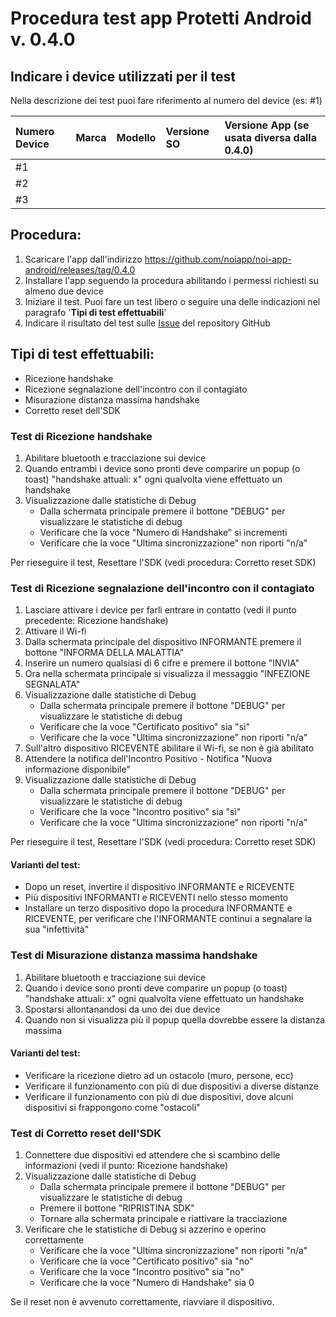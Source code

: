 # Procedura test app Protetti Android v. 0.4.0

## Indicare i device utilizzati per il test  
Nella descrizione dei test puoi fare riferimento al numero del device (es: #1)  

| Numero Device     | Marca        | Modello       |  Versione SO      | Versione App (se usata diversa dalla 0.4.0)    |  
| :---------------- | :------------| :------------ | :---------------- | :----------------------------------------------|  
| #1                |              |               |                   |                                                |  
| #2                |              |               |                   |                                                |  
| #3                |              |               |                   |                                                |  

## Procedura:
1. Scaricare l'app dall'indirizzo https://github.com/noiapp/noi-app-android/releases/tag/0.4.0  
2. Installare l'app seguendo la procedura abilitando i permessi richiesti su almeno due device  
3. Iniziare il test. Puoi fare un test libero o seguire una delle indicazioni nel paragrafo '**Tipi di test effettuabili**'  
4. Indicare il risultato del test sulle [Issue](https://github.com/noiapp/noi-app-android/issues) del repository GitHub


## Tipi di test effettuabili:
- Ricezione handshake
- Ricezione segnalazione dell'incontro con il contagiato
- Misurazione distanza massima handshake
- Corretto reset dell'SDK

### Test di Ricezione handshake
1. Abilitare bluetooth e tracciazione sui device
2. Quando entrambi i device sono pronti deve comparire un popup (o toast) "handshake attuali: x" ogni qualvolta viene effettuato un handshake
3. Visualizzazione dalle statistiche di Debug
    + Dalla schermata principale premere il bottone "DEBUG" per visualizzare le statistiche di debug
    + Verificare che la voce "Numero di Handshake" si incrementi
    + Verificare che la voce "Ultima sincronizzazione" non riporti "n/a"

Per rieseguire il test, Resettare l'SDK (vedi procedura: Corretto reset SDK)

### Test di Ricezione segnalazione dell'incontro con il contagiato
1. Lasciare attivare i device per farli entrare in contatto (vedi il punto precedente: Ricezione handshake)
2. Attivare il Wi-fi
3. Dalla schermata principale del dispositivo INFORMANTE premere il bottone "INFORMA DELLA MALATTIA"
4. Inserire un numero qualsiasi di 6 cifre e premere il bottone "INVIA"
5. Ora nella schermata principale si visualizza il messaggio "INFEZIONE SEGNALATA"
6. Visualizzazione dalle statistiche di Debug
    + Dalla schermata principale premere il bottone "DEBUG" per visualizzare le statistiche di debug
    + Verificare che la voce "Certificato positivo" sia "sì"
    + Verificare che la voce "Ultima sincronizzazione" non riporti "n/a"
7. Sull'altro dispositivo RICEVENTE abilitare il Wi-fi, se non è già abilitato
8. Attendere la notifica dell'Incontro Positivo - Notifica "Nuova informazione disponibile"
9. Visualizzazione dalle statistiche di Debug
    + Dalla schermata principale premere il bottone "DEBUG" per visualizzare le statistiche di debug
    + Verificare che la voce "Incontro positivo" sia "sì"
    + Verificare che la voce "Ultima sincronizzazione" non riporti "n/a"

Per rieseguire il test, Resettare l'SDK (vedi procedura: Corretto reset SDK)

#### Varianti del test:
- Dopo un reset, invertire il dispositivo INFORMANTE e RICEVENTE
- Più dispositivi INFORMANTI e RICEVENTI nello stesso momento
- Installare un terzo dispositivo dopo la procedura INFORMANTE e RICEVENTE, per verificare che l'INFORMANTE continui a segnalare la sua "infettività"

### Test di Misurazione distanza massima handshake
1. Abilitare bluetooth e tracciazione sui device
2. Quando i device sono pronti deve comparire un popup (o toast) "handshake attuali: x" ogni qualvolta viene effettuato un handshake
3. Spostarsi allontanandosi da uno dei due device
4. Quando non si visualizza più il popup quella dovrebbe essere la distanza massima

#### Varianti del test:
- Verificare la ricezione dietro ad un ostacolo (muro, persone, ecc)
- Verificare il funzionamento con più di due dispositivi a diverse distanze
- Verificare il funzionamento con più di due dispositivi, dove alcuni dispositivi si frappongono come "ostacoli"


### Test di Corretto reset dell'SDK
1. Connettere due dispositivi ed attendere che si scambino delle informazioni (vedi il punto: Ricezione handshake)
2. Visualizzazione dalle statistiche di Debug
    + Dalla schermata principale premere il bottone "DEBUG" per visualizzare le statistiche di debug
    + Premere il bottone "RIPRISTINA SDK"
    + Tornare alla schermata principale e riattivare la tracciazione
3. Verificare che le statistiche di Debug si azzerino e operino correttamente
    + Verificare che la voce "Ultima sincronizzazione" non riporti "n/a"
    + Verificare che la voce "Certificato positivo" sia "no"
    + Verificare che la voce "Incontro positivo" sia "no"
    + Verificare che la voce "Numero di Handshake" sia 0

Se il reset non è avvenuto correttamente, riavviare il dispositivo.  




